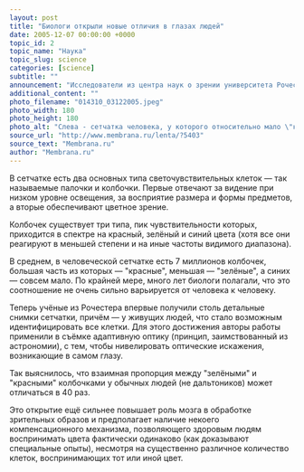 ```yaml
---
layout: post
title: "Биологи открыли новые отличия в глазах людей"
date: 2005-12-07 00:00:00 +0000
topic_id: 2
topic_name: "Наука"
topic_slug: science
categories: [science]
subtitle: ""
announcement: "Исследователи из центра наук о зрении университета Рочестера (Center for Visual Science at University of Rochester) открыли, что относительное содержание чувствительных клеток разного типа в глазах разных людей может отличаться до 40 раз."
additional_content: ""
photo_filename: "014310_03122005.jpeg"
photo_width: 180
photo_height: 180
photo_alt: "Слева - сетчатка человека, у которого относительно мало \"красных\" светочувствительных клеток, но много \"зелёных\". Справа: сетчатка человека, у которого ситуация обратная. Заметим, \"синих\" клеток довольно мало у обоих"
source_url: "http://www.membrana.ru/lenta/?5403"
source_text: "Membrana.ru"
author: "Membrana.ru"
---
```

В сетчатке есть два основных типа светочувствительных клеток — так называемые палочки и колбочки. Первые отвечают за видение при низком уровне освещения, за восприятие размера и формы предметов, а вторые обеспечивают цветное зрение.

Колбочек существует три типа, пик чувствительности которых, приходится в спектре на красный, зелёный и синий цвета (хотя все они реагируют в меньшей степени и на иные частоты видимого диапазона).

В среднем, в человеческой сетчатке есть 7 миллионов колбочек, большая часть из которых — "красные", меньшая — "зелёные", а синих — совсем мало. По крайней мере, много лет биологи полагали, что это соотношение не очень сильно варьируется от человека к человеку.

Теперь учёные из Рочестера впервые получили столь детальные снимки сетчатки, причём — у живущих людей, что стало возможным идентифицировать все клетки. Для этого достижения авторы работы применили в съёмке адаптивную оптику (принцип, заимствованный из астрономии), с тем, чтобы нивелировать оптические искажения, возникающие в самом глазу.

Так выяснилось, что взаимная пропорция между "зелёными" и "красными" колбочками у обычных людей (не дальтоников) может отличаться в 40 раз.

Это открытие ещё сильнее повышает роль мозга в обработке зрительных образов и предполагает наличие некоего компенсационного механизма, позволяющего здоровым людям воспринимать цвета фактически одинаково (как доказывают специальные опыты), несмотря на существенно различное количество клеток, воспринимающих тот или иной цвет.

